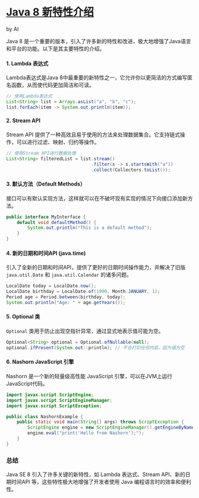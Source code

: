 # [Java 8 新特性介绍](https://github.com/humyna/gitblog/issues/36)

by AI

Java 8 是一个重要的版本，引入了许多新的特性和改进，极大地增强了Java语言和平台的功能。以下是其主要特性的介绍。


#### 1. Lambda 表达式
Lambda表达式是Java 8中最重要的新特性之一，它允许你以更简洁的方式编写匿名函数，从而使代码更加简洁和可读。
```java
// 使用Lambda表达式
List<String> list = Arrays.asList("a", "b", "c");
list.forEach(item -> System.out.println(item));
```

#### 2. Stream API
Stream API 提供了一种高效且易于使用的方法来处理数据集合。它支持链式操作，可以进行过滤、映射、归约等操作。
```java
// 使用Stream API进行数据处理
List<String> filteredList = list.stream()
                                .filter(s -> s.startsWith("a"))
                                .collect(Collectors.toList());
```

#### 3. 默认方法（Default Methods）
接口可以有默认实现方法，这样就可以在不破坏现有实现的情况下向接口添加新方法。
```java
public interface MyInterface {
    default void defaultMethod() {
        System.out.println("This is a default method");
    }
}
```

#### 4. 新的日期和时间API (java.time)
引入了全新的日期和时间API，提供了更好的日期时间操作能力，并解决了旧版 `java.util.Date` 和 `java.util.Calendar` 的诸多问题。
```java
LocalDate today = LocalDate.now();
LocalDate birthday = LocalDate.of(1990, Month.JANUARY, 1);
Period age = Period.between(birthday, today);
System.out.println("Age: " + age.getYears());
```

#### 5. Optional 类
`Optional` 类用于防止出现空指针异常，通过显式地表示值可能为空。
```java
Optional<String> optional = Optional.ofNullable(null);
optional.ifPresent(System.out::println); // 不会打印任何内容，因为值为空
```

#### 6. Nashorn JavaScript 引擎
Nashorn 是一个新的轻量级高性能 JavaScript 引擎，可以在JVM上运行JavaScript代码。
```java
import javax.script.ScriptEngine;
import javax.script.ScriptEngineManager;
import javax.script.ScriptException;

public class NashornExample {
    public static void main(String[] args) throws ScriptException {
        ScriptEngine engine = new ScriptEngineManager().getEngineByName("nashorn");
        engine.eval("print('Hello from Nashorn');");
    }
}
```

### 总结

Java SE 8 引入了许多关键的新特性，如 Lambda 表达式、Stream API、新的日期时间API 等，这些特性极大地增强了开发者使用 Java 编程语言时的效率和便利性。
